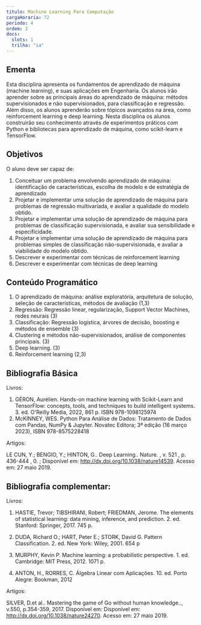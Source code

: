 ```yaml
---
titulo: Machine Learning Para Computação
cargaHoraria: 72
periodo: 4
ordem: 2
docs:
  slots: 1
  trilha: "ia"
---
```


## Ementa

Esta disciplina apresenta os fundamentos de aprendizado de máquina (machine learning), e suas aplicações em Engenharia. Os alunos irão aprender sobre as principais áreas do aprendizado de máquina: métodos supervisionados e não supervisionados, para classificação e regressão. Além disso, os alunos aprenderão sobre tópicos avançados na área, como reinforcement learning e deep learning. Nesta disciplina os alunos construirão seu conhecimento através de experimentos práticos com Python e bibliotecas para aprendizado de máquina, como scikit-learn e TensorFlow.

## Objetivos

O aluno deve ser capaz de:

1. Conceituar um problema envolvendo aprendizado de máquina: identificação de características, escolha de modelo e de estratégia de aprendizado
2. Projetar e implementar uma solução de aprendizado de máquina para problemas de regressão multivariada, e avaliar a qualidade do modelo obtido.
3. Projetar e implementar uma solução de aprendizado de máquina para problemas de classificação supervisionada, e avaliar sua sensibilidade e especificidade.
4. Projetar e implementar uma solução de aprendizado de máquina para problemas simples de classificação não-supervisionada, e avaliar a viabilidade do modelo obtido.
5. Descrever e experimentar com técnicas de reinforcement learning
6. Descrever e experimentar com técnicas de deep learning

## Conteúdo Programático

1. O aprendizado de máquina: análise exploratória, arquitetura de solução, seleção de características, métodos de avaliação (1,3)
2. Regressão: Regressão linear, regularização, Support Vector Machines, redes neurais (3)
3. Classificação: Regressão logística, árvores de decisão, boosting e métodos de ensemble (3)
4. Clustering e métodos não-supervisionados, análise de componentes principais. (3)
5. Deep learning. (3)
6. Reinforcement learning (2,3)

## Bibliografia Básica

Livros:

1. GÉRON, Aurélien. Hands-on machine learning with Scikit-Learn and TensorFlow: concepts, tools, and techniques to build intelligent systems. 3. ed. O'Reilly Media, 2022, 861 p. ISBN 978-1098125974
2. McKINNEY, WES. Python Para Análise de Dados: Tratamento de Dados com Pandas, NumPy & Jupyter. Novatec Editora; 3ª edição (16 março 2023), ISBN 978-8575228418

Artigos:

LE CUN, Y.; BENGIO, Y.; HINTON, G.. Deep Learning.. Nature. , v. 521 , p. 436-444 , 0. ; Disponível em: http://dx.doi.org/10.1038/nature14539. Acesso em: 27 maio 2019.

## Bibliografia complementar:

Livros:

1. HASTIE, Trevor; TIBSHIRANI, Robert; FRIEDMAN, Jerome. The elements of statistical learning: data
mining, inference, and prediction. 2. ed. Stanford: Springer, 2017. 745 p.

2. DUDA, Richard O.; HART, Peter E.; STORK, David G. Pattern Classification. 2. ed. New York: Wiley, 2001.
654 p

3. MURPHY, Kevin P. Machine learning: a probabilistic perspective. 1. ed. Cambridge: MIT Press, 2012.
1071 p.

4. ANTON, H., RORRES, C. Álgebra Linear com Aplicações. 10. ed. Porto Alegre: Bookman, 2012

Artigos:

SILVER, D.et al.. Mastering the game of Go without human knowledge.., v.550, p.354-359, 2017. Disponível em: Disponível em: http://dx.doi.org/10.1038/nature24270. Acesso em: 27 maio 2019.
